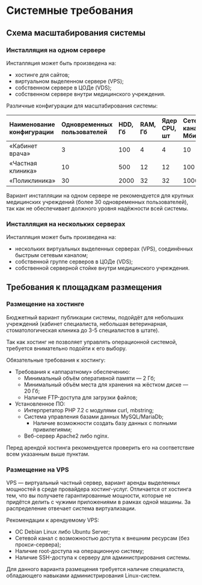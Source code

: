 # Системные требования

## Схема масштабирования системы

### Инсталляция на одном сервере

Инсталляция может быть произведена на:

* хостинге для сайтов;
* виртуальном выделенном сервере \(VPS\);
* собственном сервере в ЦОДе \(VDS\);
* собственном сервере внутри медицинского учреждения.

Различные конфигурации для масштабирования системы:

| Наименование конфигурации | Одновременных пользователей | HDD, Гб | RAM, Гб | Ядер CPU, шт | Сетевой канал, Мбит |
| :--- | :--- | :--- | :--- | :--- | :--- |
| «Кабинет врача» | 3 | 100 | 4 | 4 | 10 |
| «Частная клиника» | 10 | 500 | 12 | 12 | 100 |
| «Поликлиника» | 30 | 2000 | 32 | 32 | 1000 |

Вариант инсталляции на одном сервере не рекомендуется для крупных медицинских учреждений \(более 30 одновременных пользователей\), так как не обеспечивает должного уровня надёжности всей системы.

### Инсталляция на нескольких серверах

Инсталляция может быть произведена на:

* нескольких виртуальных выделенных серверах \(VPS\), соединённых быстрым сетевым каналом;
* собственной группе серверов в ЦОДе \(VDS\);
* собственной серверной стойке внутри медицинского учреждения.

## Требования к площадкам размещения

### Размещение на хостинге

Бюджетный вариант публикации системы, подойдёт для небольших учреждений \(кабинет специалиста, небольшая ветеринарная, стоматологическая клиника до 3-5 специалистов в штате\).

Так как хостинг не позволяет управлять операционной системой, требуется внимательно подойти к его выбору.

Обязательные требования к хостингу:

* Требования к «аппаратному» обеспечению:
  * Минимальный объём оперативной памяти — 2 Гб;
  * Минимальный объём места для хранения на жёстком диске — 20 Гб;
  * Наличие FTP-доступа для загрузки файлов;
* Установленное ПО:
  * Интерпретатор PHP 7.2 с модулями curl, mbstring;
  * Система управления базами данных MySQL/MariaDb;
    * Наличие возможности создать базу данных с полными привилегиями;
  * Веб-сервер Apache2 либо nginx.

Перед арендой хостинга рекомендуется проверить его на соответствие всем указанным выше пунктам.

### Размещение на VPS

VPS — виртуальный частный сервер, вариант аренды выделенных мощностей в среде провайдера хостинг-услуг. Отличается от хостинга тем, что вы получаете гарантированные мощности, которые не придётся делить с чужими приложениями в рамках одной машины. За распределение отвечает система виртуализации.

Рекомендации к арендуемому VPS:

* ОС Debian Linux либо Ubuntu Server;
* Сетевой канал с возможностью доступа к внешним ресурсам \(без прокси-сервера\);
* Наличие root-доступа на операционную систему;
* Наличие SSH-доступа к серверу для администрирования системы.

Для данного варианта размещения требуется наличие специалиста, обладающего навыками администрирования Linux-систем.

